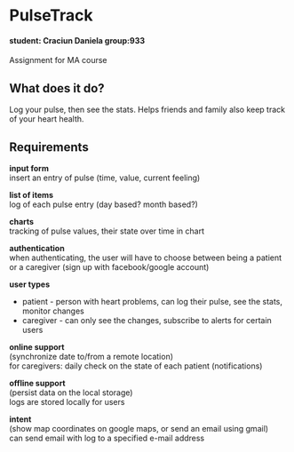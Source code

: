 # PulseTrack #
#### student: Craciun Daniela group:933 ####
Assignment for MA course

## What does it do? ##
Log your pulse, then see the stats. Helps friends and family also keep track of your heart health.

## Requirements ##

**input form**   
insert an entry of pulse (time, value, current feeling)

**list of items**   
log of each pulse entry (day based? month based?)

**charts**   
tracking of pulse values, their state over time in chart

**authentication**   
when authenticating, the user will have to choose between being a patient or a caregiver (sign up with facebook/google account)

**user types**
- patient - person with heart problems, can log their pulse, see the stats, monitor changes
- caregiver - can only see the changes, subscribe to alerts for certain users

**online support**   
(synchronize date to/from a remote location)   
for caregivers: daily check on the state of each patient (notifications)

**offline support**   
(persist data on the local storage)   
logs are stored locally for users

**intent**   
(show map coordinates on google maps, or send an email using gmail)   
can send email with log to a specified e-mail address
